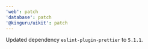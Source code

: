 ```yaml
---
'web': patch
'database': patch
'@kinguru/uikit': patch
---
```


Updated dependency `eslint-plugin-prettier` to `5.1.1`.
